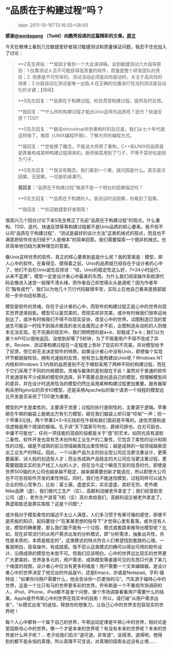 # “品质在于构建过程”吗？
>date: 2011-10-16T13:16:55+08:00


**感谢[@weidagang](http://weibo.com/n/weidagang) （Todd）向酷壳投递的这篇精彩的文章。[原文](http://www.cnblogs.com/weidagang2046/archive/2011/10/15/2213672.html)**


今天在微博上看到几位敏捷爱好者探讨敏捷测试和质量保证问题，我忍不住也加入了讨论：



> **Z先生原帖：**我刚才看到一个大会演讲稿，谈到敏捷测试六大指导原则：1.仅靠测试人员不可能获得高质量的软件，质量是整个研发团队的责任；2. 场景是不可穷举的，测试活动必须是风险驱动的，关注于高风险的场景；3.分层自动化测试是唯一出路;4.在正确的位置进行恰当的测试是自动化的关键；【待续】
> 
> 
> **S先生回复：**品质在于构建过程。检验贯穿构建过程，提供及时反馈。
> 
> 
> **我回复：**什么样的构建过程才能出Unix这样的品质呢？迭代？快速反馈？TDD?
> 
> 
> **S先生回复：**据说stroustrup听到重构时的反应是，我们从七十年代就这样做了。推荐《UNIX编程环境》，了解大师的编程方式。
> 
> 
> **我回复：**您偷换了概念。不能说大师用了重构，C++和UNIX的品质就是靠重构或某种构建过程得来的。厨师做菜用到了勺子，不等于菜好吃是因为勺子。
> 
> 
> **S先生回复：**我没有概念。我们看到一个果，就问因是什么。其实是泛因果，无因果，一切是机缘凑巧。
> 
> 
> **我回复：**“品质在于构建过程”难道不是一个明白的因果描述吗？
> 
> 
> **S先生回复：**品质在于构建的人。我说话时没因果，你看到了因果。
> 
> 
> **我回复：**欢迎敏捷爱好者围观！
> 
> 


很高兴几个回合讨论下来S先生修正了先前“品质在于构建过程”的观点。什么重构、TDD、迭代、快速反馈等等构建过程都不是Unix品质的核心要素。我不但不认同“品质在于构建过程”、“测试是最好的设计方法”这类机械式的观点，而且也不满意把软件优劣归结于“人是根本”的简单回答。我们需要探索一个既非机械式，也非简单地归结为某种理念的答案。



像Unix这样优秀的软件，真正的核心要素到底是什么呢？我的答案是：模型，即人心中的软件。在看得见、摸得着之前，Unix的品质就已经存在于设计者的心中了，他们不会在Unix诞生后惊讶：“哇，Unix的稳定性这么好，7×24小时运行，从来不蓝屏”。模型一定是设计者心中最美的东西，为什么我们阅读操作系统源代码会像进入迷宫一般理不清头绪，而作者自己却觉得头头是道呢？因为作者早已“胸有成竹”，我们以为他几十万行代码敲很辛苦，实际上在他自己看来是按部就班一步步向目标靠近。


模型是软件的灵魂，存在于设计者的心中，而软件的构建过程正是心中的世界向现实世界逐渐投影。模型可以是完美的，而现实却非完美，或许有时候我们很幸运地到达了，或许有时候我们不得不向现实妥协，改变心中的世界。试图制造灯泡的爱迪生可能会一时找不到熔点极高的发光金属而止步不前，企图制造永动机的人则根本无法实现。在不完美的现实中，我们明明想的是a+b，却敲成了a-b；我们以为某个API可以很快返回，没想到却等了5秒钟，为了不阻塞用户不得不改成了异步。Review、测试等构建过程在一定程度上弥补了现实的不完美，并对模型给予了反馈，但它却无法决定软件的特质。如果设计者心中没有Unix，即使每个实现环节都层层检验，拥有光速般的反馈，他有怎么能构建出Unix呢？Windows NT内核和Windows 3.1内核的品质差别不在于微软采用了两种不同的构建过程，而在于它们采用了不同的内核模型。灵魂与躯体的差别就在于此！虽然对于普通的软件开发通常有不少成熟的模型供选择，并不需要总是创造自己的模型，但理解模型间的差异，并在设计时选用恰当的模型仍然比采用某种构建过程更加重要。服务器架构采用Nginx似的异步IO模型，还是采用Apache似的每个请求一个线程的模型远比开发是否采用了TDD更为重要。


模型的产生是柔性的，主要源于灵感；过程的执行是刚性的，主要源于逻辑。苹果砸在牛顿的脑袋上能砸出万有引力模型，砸在我们脑袋上却只是“哎呦”一声；但一个苹果3元钱，两个苹果2\*3=6元钱却在牛顿和我们面前是平等的。迷信灵感和迷信逻辑是两个错误的极端，孔子讲“天下国家可均也，爵禄可辞也，白刃可蹈也，中庸不可能也”，任何一项技能的高级阶段都是关于“度”的艺术。如同光具有波粒二象性，软件开发也具有艺术创作和工业生产的二象性，它包含了柔性的设计和刚性的过程。越是不成熟的前沿领域越表现出柔性特征；越是成熟的一般领域越表现出工业生产的特征。因此，一个以新产品为主的创业型公司应当更注重设计，更需要画家、诗人般的创造型人才；而业务成熟产品稳定的大公司应当更注重过程，更需要踏踏实实的生产线工人似的人才。但在当今这个瞬息万变的信息时代，即使是世界500强的大公司也越来越不稳定，越来越需要创新才能适应，所以即使大公司也不可忽视软件开发的柔性特征。同时，我们也不能迷信模型，过程同样可以成为企业的核心竞争力，比如：富士康。虚虚实实，实实虚虚，其妙无穷。老外做Nike品牌（虚），我们做代工生产（实），高额利润被老外拿走了；我们经营航空公司（虚），老外生产波音飞机（实）高价卖给我们，高额利润又被老外拿走了。靠虚取胜还是靠实取胜？这是个问题^\_^


或许我对于模型柔性的描述不太让人满意，人们多习惯于有章可循的感觉，即便不是死板的知识，起码要找个“在某某思想的指导下”才觉得心里有着落。或许还有人说，模型的确重要，那么我们能不能有一个过程、模式或套路来推导出模型呢？比如，现在非常流行的从用户需求出发的分析模式，即“分析需求，抽象出共性，共性是本质的，本质是稳定的”，这类模式的特点符合人们希望找到套路的心理，一看就明白，容易操作，有成就感。我不否认这类模式的确可以得出可用的软件设计，沿用成熟的模型也未尝不可。但我们应该明白，心中的世界远比现实的世界更广大更美妙。世界是多元的，用户需求、成熟模型等直接可见的东西只代表了某几个维度的视图，设计者心中应当有更多的维度！用户需要一个文本编辑器，是设计者心中的世界决定了他交出的作品是Vi，还是Emacs，亦或是Notepad。亨利·福特说：“如果你问用户需要什么，他会告诉你一匹更快的马”。汽车源于福特心中的世界，这是一个比只有马的世界更多彩的世界。乔布斯是一个不重视市场调研的人，iPod，iPhone，iPad都不是发个问卷，做个市场调查看看用户需要什么的结果。Apple是乔布斯心中的世界在现实中的投影！所以，请打破“从用户需求出发”，“从模式出发”的迷信，释放你的想象力，让自己心中的世界去包容现实的世界吧！


每个人心中都有一个属于自己的世界，牛顿运动定律是牛顿心中的世界，相对论是爱因斯坦心中的世界。哪一个才是本来的世界呢？有没有本来的世界呢？本来的世界是什么样子呢？… 老子给我们启示“道可道，非常道”，说得清，道得明，想得到的都不是永恒的真理，所以真理不可言说，对真理的探索永远没有止境……


